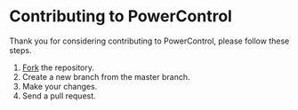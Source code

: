# Contributing to PowerControl

Thank you for considering contributing to PowerControl, please follow these steps.

1. [Fork](https://github.com/nberlijn/PowerControl#fork-destination-box) the repository.
2. Create a new branch from the master branch.
3. Make your changes.
4. Send a pull request.
